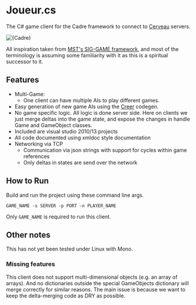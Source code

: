 # Joueur.cs
The C# game client for the Cadre framework to connect to [Cerveau](https://github.com/JacobFischer/Cerveau) servers.

![{Cadre}](http://i.imgur.com/17wwI3f.png)

All inspiration taken from [MST's SIG-GAME framework](https://github.com/siggame), and most of the terminology is assuming some familiarity with it as this is a spiritual successor to it.

## Features

* Multi-Game:
  * One client can have multiple AIs to play different games.
* Easy generation of new game AIs using the [Creer](https://github.com/JacobFischer/Creer) codegen.
* No game specific logic. All logic is done server side. Here on clients we just merge deltas into the game state, and expose the changes in handle Game and GameObject classes.
* Included are visual studio 2010/13 projects
* All code documented using xmldoc style documentation
* Networking via TCP
  * Communication via json strings with support for cycles within game references
  * Only deltas in states are send over the network

## How to Run

Build and run the project using these command line args.
```
GAME_NAME -s SERVER -p PORT -n PLAYER_NAME
```

Only `GAME_NAME` is required to run this client.

## Other notes

This has not yet been tested under Linux with Mono.

### Missing features

This client does not support multi-dimensional objects (e.g. an array of arrays). And no dictionaries outside the special GameObjects dictionary will merge correctly for similar reasons. The main issue is because we want to keep the delta-merging code as DRY as possible.

